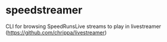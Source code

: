 # speedstreamer
CLI for browsing SpeedRunsLive streams to play in livestreamer (https://github.com/chrippa/livestreamer)
